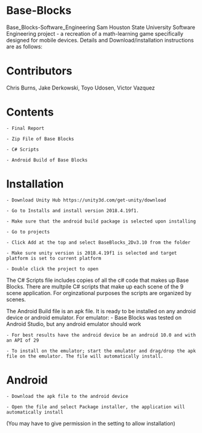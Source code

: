 # Base-Blocks

Base_Blocks-Software_Engineering Sam Houston State University Software Engineering project - a recreation of a math-learning game specifically designed for mobile devices. Details and Download/installation instructions are as follows:

# Contributors
Chris Burns, Jake Derkowski, Toyo Udosen, Victor Vazquez

#  Contents
	- Final Report
	
	- Zip File of Base Blocks
	
	- C# Scripts
	
	- Android Build of Base Blocks

# Installation

	- Download Unity Hub https://unity3d.com/get-unity/download
	
	- Go to Installs and install version 2018.4.19f1. 
	
	- Make sure that the android build package is selected upon installing
	
	- Go to projects
	
	- Click Add at the top and select BaseBlocks_2Dv3.10 from the folder
	
	- Make sure unity version is 2018.4.19f1 is selected and target platform is set to current platform
	
	- Double click the project to open
	

The C# Scripts file includes copies of all the c# code that makes up Base Blocks. There are multpile C# scripts that make
up each scene of the 9 scene application. For orginzational purposes the scripts are organized by scenes.

The Android Build file is an apk file. It is ready to be installed on any android device or android emulator. 
For emulator:
	- Base Blocks was tested on Android Studio, but any android emulator should work
	
	- For best results have the android device be an android 10.0 and with an API of 29
	
	- To install on the emulator; start the emulator and drag/drop the apk file on the emulator. The file will automatically install.
	  
# Android 

	- Download the apk file to the android device
	
	- Open the file and select Package installer, the application will automatically install 
  (You may have to give permission in the setting to allow installation)
	  
